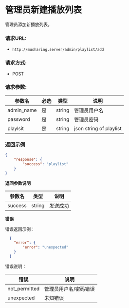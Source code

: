 # 管理员新建播放列表

管理员添加新播放列表。

### 请求URL:

- `http://musharing.server/admin/playlist/add`

### 请求方式:

- POST

### 请求参数:

| 参数名     | 必选 | 类型   | 说明                    |
| ---------- | ---- | ------ | ----------------------- |
| admin_name | 是   | string | 管理员用户名            |
| password   | 是   | string | 管理员密码              |
| playlsit   | 是   | string | json string of playlist |

 ### 返回示例

```json
{
    "response": {
        "success": "playlist"
    }
}
```

**返回参数说明** 

| 参数名  | 类型   | 说明     |
| ------- | ------ | -------- |
| success | string | 发送成功 |

 **错误** 

错误返回示例：

```json
  {
    "error": {
        "error": "unexpected"
    }
  }
```

错误说明：

| 错误          | 说明                  |
| ------------- | --------------------- |
| not_permitted | 管理员用户名/密码错误 |
| unexpected    | 未知错误              |